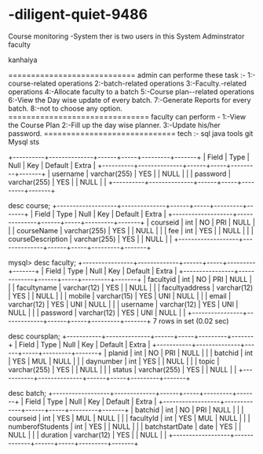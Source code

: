 # -diligent-quiet-9486
Course monitoring -System
ther is two users in this System
Adminstrator
faculty
<p>kanhaiya</p>
============================
admin can performe these task :-
1:-course-related operations 
2:-batch-related operations 
3:-Faculty.-related operations 
4:-Allocate faculty to a batch  
5:-Course plan--related operations 
6:-View the Day wise update of every batch. 
7:-Generate Reports for every batch.
8:-not to choose any option.
===============================
faculty can perform -
1:-View the Course Plan
2:-Fill up the day wise planner. 
3:-Update his/her password.
=============================
tech :- 
sql java 
tools git Mysql sts


+----------+--------------+------+-----+---------+-------+
| Field    | Type         | Null | Key | Default | Extra |
+----------+--------------+------+-----+---------+-------+
| username | varchar(255) | YES  |     | NULL    |       |
| password | varchar(255) | YES  |     | NULL    |       |
+----------+--------------+------+-----+---------+-------+

 desc course;
+-------------------+--------------+------+-----+---------+-------+
| Field             | Type         | Null | Key | Default | Extra |
+-------------------+--------------+------+-----+---------+-------+
| courseid          | int          | NO   | PRI | NULL    |       |
| courseName        | varchar(255) | YES  |     | NULL    |       |
| fee               | int          | YES  |     | NULL    |       |
| courseDescription | varchar(255) | YES  |     | NULL    |       |
+-------------------+--------------+------+-----+---------+-------+


mysql> desc faculty;
+----------------+-------------+------+-----+---------+-------+
| Field          | Type        | Null | Key | Default | Extra |
+----------------+-------------+------+-----+---------+-------+
| facultyid      | int         | NO   | PRI | NULL    |       |
| facultyname    | varchar(12) | YES  |     | NULL    |       |
| facultyaddress | varchar(12) | YES  |     | NULL    |       |
| mobile         | varchar(15) | YES  | UNI | NULL    |       |
| email          | varchar(12) | YES  | UNI | NULL    |       |
| username       | varchar(12) | YES  | UNI | NULL    |       |
| password       | varchar(12) | YES  | UNI | NULL    |       |
+----------------+-------------+------+-----+---------+-------+
7 rows in set (0.02 sec)

 desc  coursplan;
+-----------+--------------+------+-----+---------+-------+
| Field     | Type         | Null | Key | Default | Extra |
+-----------+--------------+------+-----+---------+-------+
| planid    | int          | NO   | PRI | NULL    |       |
| batchid   | int          | YES  | MUL | NULL    |       |
| daynumber | int          | YES  |     | NULL    |       |
| topic     | varchar(255) | YES  |     | NULL    |       |
| status    | varchar(255) | YES  |     | NULL    |       |
+-----------+--------------+------+-----+---------+-------+

desc batch;
+------------------+-------------+------+-----+---------+-------+
| Field            | Type        | Null | Key | Default | Extra |
+------------------+-------------+------+-----+---------+-------+
| batchid          | int         | NO   | PRI | NULL    |       |
| courseid         | int         | YES  | MUL | NULL    |       |
| facultyId        | int         | YES  | MUL | NULL    |       |
| numberofStudents | int         | YES  |     | NULL    |       |
| batchstartDate   | date        | YES  |     | NULL    |       |
| duration         | varchar(12) | YES  |     | NULL    |       |
+------------------+-------------+------+-----+---------+-------+
